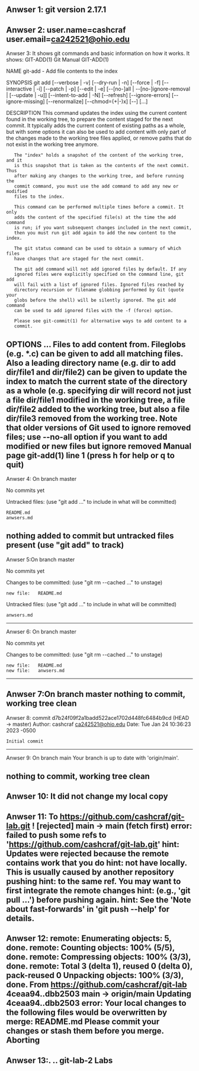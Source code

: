 Anwser 1: git version 2.17.1
----------------------------------------------------------------------------------------------
Anwser 2: user.name=cashcraf
user.email=ca242521@ohio.edu
----------------------------------------------------------------------------------------------
Anwser 3: It shows git commands and basic information on how it works.
It shows:
GIT-ADD(1)                        Git Manual                        GIT-ADD(1)

NAME
       git-add - Add file contents to the index

SYNOPSIS
       git add [--verbose | -v] [--dry-run | -n] [--force | -f] [--interactive | -i] [--patch | -p]
                 [--edit | -e] [--[no-]all | --[no-]ignore-removal | [--update | -u]]
                 [--intent-to-add | -N] [--refresh] [--ignore-errors] [--ignore-missing] [--renormalize]
                 [--chmod=(+|-)x] [--] [<pathspec>...]

DESCRIPTION
       This command updates the index using the current content found in the
       working tree, to prepare the content staged for the next commit. It
       typically adds the current content of existing paths as a whole, but
       with some options it can also be used to add content with only part of
       the changes made to the working tree files applied, or remove paths
       that do not exist in the working tree anymore.

       The "index" holds a snapshot of the content of the working tree, and it
       is this snapshot that is taken as the contents of the next commit. Thus
       after making any changes to the working tree, and before running the
       commit command, you must use the add command to add any new or modified
       files to the index.

       This command can be performed multiple times before a commit. It only
       adds the content of the specified file(s) at the time the add command
       is run; if you want subsequent changes included in the next commit,
       then you must run git add again to add the new content to the index.

       The git status command can be used to obtain a summary of which files
       have changes that are staged for the next commit.

       The git add command will not add ignored files by default. If any
       ignored files were explicitly specified on the command line, git add
       will fail with a list of ignored files. Ignored files reached by
       directory recursion or filename globbing performed by Git (quote your
       globs before the shell) will be silently ignored. The git add command
       can be used to add ignored files with the -f (force) option.

       Please see git-commit(1) for alternative ways to add content to a
       commit.

OPTIONS
       <pathspec>...
           Files to add content from. Fileglobs (e.g.  *.c) can be given to
           add all matching files. Also a leading directory name (e.g.  dir to
           add dir/file1 and dir/file2) can be given to update the index to
           match the current state of the directory as a whole (e.g.
           specifying dir will record not just a file dir/file1 modified in
           the working tree, a file dir/file2 added to the working tree, but
           also a file dir/file3 removed from the working tree. Note that
           older versions of Git used to ignore removed files; use --no-all
           option if you want to add modified or new files but ignore removed
 Manual page git-add(1) line 1 (press h for help or q to quit)
--------------------------------------------------------------------------------------------------
Anwser 4: On branch master

No commits yet

Untracked files:
  (use "git add <file>..." to include in what will be committed)

	README.md
	anwsers.md

nothing added to commit but untracked files present (use "git add" to track)
--------------------------------------------------------------------------------------------------
Anwser 5:On branch master

No commits yet

Changes to be committed:
  (use "git rm --cached <file>..." to unstage)

	new file:   README.md

Untracked files:
  (use "git add <file>..." to include in what will be committed)

	anwsers.md
--------------------------------------------------------------------------------------------------
Anwser 6: On branch master

No commits yet

Changes to be committed:
  (use "git rm --cached <file>..." to unstage)

	new file:   README.md
	new file:   anwsers.md
--------------------------------------------------------------------------------------------------
Anwser 7:On branch master
nothing to commit, working tree clean
--------------------------------------------------------------------------------------------------
Anwser 8: commit d7b24f09f2a1badd522ace1702d448fc6484b9cd (HEAD -> master)
Author: cashcraf <ca242521@ohio.edu>
Date:   Tue Jan 24 10:36:23 2023 -0500

    Initial commit

--------------------------------------------------------------------------------------
Anwser 9: On branch main
Your branch is up to date with 'origin/main'.

nothing to commit, working tree clean
--------------------------------------------------------------------------------------
Anwser 10: It did not change my local copy
--------------------------------------------------------------------------------------
Anwser 11: To https://github.com/cashcraf/git-lab.git
 ! [rejected]        main -> main (fetch first)
error: failed to push some refs to 'https://github.com/cashcraf/git-lab.git'
hint: Updates were rejected because the remote contains work that you do
hint: not have locally. This is usually caused by another repository pushing
hint: to the same ref. You may want to first integrate the remote changes
hint: (e.g., 'git pull ...') before pushing again.
hint: See the 'Note about fast-forwards' in 'git push --help' for details.
--------------------------------------------------------------------------------------
Anwser 12: remote: Enumerating objects: 5, done.
remote: Counting objects: 100% (5/5), done.
remote: Compressing objects: 100% (3/3), done.
remote: Total 3 (delta 1), reused 0 (delta 0), pack-reused 0
Unpacking objects: 100% (3/3), done.
From https://github.com/cashcraf/git-lab
   4ceaa94..dbb2503  main       -> origin/main
Updating 4ceaa94..dbb2503
error: Your local changes to the following files would be overwritten by merge:
	README.md
Please commit your changes or stash them before you merge.
Aborting
--------------------------------------------------------------------------------------
Anwser 13:.  ..  git-lab-2  Labs
--------------------------------------------------------------------------------------

